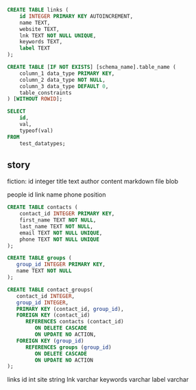 

```sql
CREATE TABLE links (
	id INTEGER PRIMARY KEY AUTOINCREMENT,
    name TEXT,
	website TEXT,
    lnk TEXT NOT NULL UNIQUE,
    keywords TEXT,
    label TEXT
);

CREATE TABLE [IF NOT EXISTS] [schema_name].table_name (
	column_1 data_type PRIMARY KEY,
   	column_2 data_type NOT NULL,
	column_3 data_type DEFAULT 0,
	table_constraints
) [WITHOUT ROWID];

SELECT
	id,
	val,
	typeof(val)
FROM
	test_datatypes;
```

## story

fiction:
    id integer
    title text
    author
    content markdown file blob

people
    id
    link
    name
    phone
    position

```sql
CREATE TABLE contacts (
	contact_id INTEGER PRIMARY KEY,
	first_name TEXT NOT NULL,
	last_name TEXT NOT NULL,
	email TEXT NOT NULL UNIQUE,
	phone TEXT NOT NULL UNIQUE
);

CREATE TABLE groups (
   group_id INTEGER PRIMARY KEY,
   name TEXT NOT NULL
);

CREATE TABLE contact_groups(
   contact_id INTEGER,
   group_id INTEGER,
   PRIMARY KEY (contact_id, group_id),
   FOREIGN KEY (contact_id) 
      REFERENCES contacts (contact_id) 
         ON DELETE CASCADE 
         ON UPDATE NO ACTION,
   FOREIGN KEY (group_id) 
      REFERENCES groups (group_id) 
         ON DELETE CASCADE 
         ON UPDATE NO ACTION
);
```

links
    id int
    site string
    lnk varchar
    keywords varchar
    label varchar